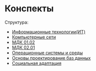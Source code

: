 # Конспекты

Структура:
- [Информационные технологии(ИТ)](ИТ)
- [Компьютерные сети](Компьютерные%20сети)
- [МДК 01.02](МДК%2001.02%20(Тестирование))
- [МДК 02.01](МДК%2002.01%20(Техналогия%20разработки%20ПО))
- [Операционные системы и среды](ОСиС)
- [Основы проектирование баз данных](Основы%20БД)
- [Социальная адаптация](Социальная%20адоптация)
